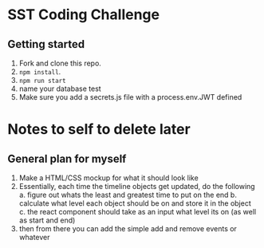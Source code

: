 # SST Coding Challenge

## Getting started

1. Fork and clone this repo.
2. `npm install`.
3. `npm run start`
4. name your database test
5. Make sure you add a secrets.js file with a process.env.JWT defined

# Notes to self to delete later
## General plan for myself

1. Make a HTML/CSS mockup for what it should look like
2. Essentially, each time the timeline objects get updated, do the following
    a. figure out whats the least and greatest time to put on the end
    b. calculate what level each object should be on and store it in the object
    c. the react component should take as an input what level its on (as well as start and end)
3. then from there you can add the simple add and remove events or whatever

